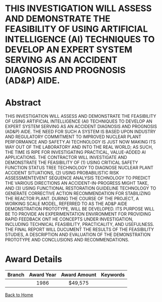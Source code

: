 
THIS INVESTIGATION WILL ASSESS AND DEMONSTRATE THE FEASIBILITY OF USING ARTIFICIAL INTELLIGENCE (AI) TECHNIQUES TO DEVELOP AN EXPERT SYSTEM SERVING AS AN ACCIDENT DIAGNOSIS AND PROGNOSIS (AD&amp;P) AIDE.
===========================================================================================================================================================================================================

# Abstract


THIS INVESTIGATION WILL ASSESS AND DEMONSTRATE THE FEASIBILITY OF USING ARTIFICIAL INTELLIGENCE (AI) TECHNIQUES TO DEVELOP AN EXPERT SYSTEM SERVING AS AN ACCIDENT DIAGNOSIS AND PROGNOSIS (AD&P) AIDE. THE NEED FOR SUCH A SYSTEM IS BASED UPON INDUSTRY AND REGULATORY COMMITMENT TO IMPROVED NUCLEAR PLANT PERFORMANCE AND SAFETY.AI TECHNOLOGY IS JUST NOW MAKING ITS WAY OUT OF THE LABORATORY AND INTO THE REAL WORLD; AS SUCH, THE TIME IS RIPE FOR INVESTIGATING PRACTICAL, VALUE-ADDED AI APPLICATIONS. THE CONTRACTOR WILL INVESTIGATE AND DEMONSTRATE THE FEASIBILITY OF (1) USING CRITICAL SAFETY FUNCTION STATUS TREE TECHNOLOGY TO DIAGNOSE NUCLEAR PLANT ACCIDENT SITUATIONS, (2) USING PROBABILISTIC RISK ASSESSMENTEVENT SEQUENCE ANALYSIS TECHNOLOGY TO PREDICT THE VARIOUS DIRECTIONS AN ACCIDENT-IN-PROGRESS MIGHT TAKE, AND (3) USING FUNCTIONAL RESTORATION GUIDELINE TECHNOLOGY TO GENERATE CORRECTIVE ACTION RECOMMENDATION FOR STABILIZING THE REACTOR PLANT. DURING THE COURSE OF THE PROJECT, A WORKING SCALE MODEL, REFERRED TO AS THE AD&P AIDE DEMONSTRATION PROTOTYPE, WILL BE DEVELOPED. ITS PURPOSE WILL BE TO PROVIDE AN EXPERIMENTATION ENVIRONMENT FOR PROVIDING RAPID FEEDBACK ONT HE CONCEPTS UNDER INVESTIGATION, INCLUDING TECHNICAL FEASIBILITY, PRACTICALITY, AND USEFULNESS. THE FINAL REPORT WILL DUCUMENT THE RESULTS OF THE FEASIBILITY STUDIES, A DESCRIPTION AND EVALUATION OF THE DEMONSTRATION PROTOTYPE AND CONCLUSIONS AND RECOMMENDATIONS.  

# Award Details

|Branch|Award Year|Award Amount|Keywords|
| :---: | :---: | :---: | :---: |
||1986|$49,575||
  
  


[Back to Home](https://github.com/chrischow/dod_sbir_awards/CC/#851)
